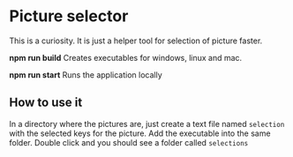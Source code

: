 # Picture selector

This is a curiosity. It is just a helper tool for selection of picture faster.

**npm run build**
Creates executables for windows, linux and mac.

**npm run start**
Runs the application locally

## How to use it
In a directory where the pictures are, just create a text file named `selection` with the selected keys for the picture. Add the executable into the same folder.
Double click and you should see a folder called `selections`